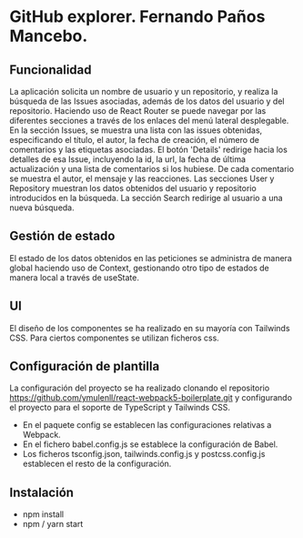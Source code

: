 # GitHub explorer. Fernando Paños Mancebo.

## Funcionalidad
La aplicación solicita un nombre de usuario y un repositorio, y realiza la búsqueda de las Issues asociadas, además de los datos del usuario y del repositorio. Haciendo uso de React Router se puede navegar por las diferentes secciones a través de los enlaces del menú lateral desplegable.
En la sección Issues, se muestra una lista con las issues obtenidas, especificando el título, el autor, la fecha de creación, el número de comentarios y las etiquetas asociadas. El botón 'Details' redirige hacia los detalles de esa Issue, incluyendo la id, la url, la fecha de última actualización y una lista de comentarios si los hubiese. De cada comentario se muestra el autor, el mensaje y las reacciones.
Las secciones User y Repository muestran los datos obtenidos del usuario y repositorio introducidos en la búsqueda. La sección Search redirige al usuario a una nueva búsqueda.

## Gestión de estado
El estado de los datos obtenidos en las peticiones se administra de manera global haciendo uso de Context, gestionando otro tipo de estados de manera local a través de useState. 

## UI
El diseño de los componentes se ha realizado en su mayoría con Tailwinds CSS. Para ciertos componentes se utilizan ficheros css.

## Configuración de plantilla
La configuración del proyecto se ha realizado clonando el repositorio https://github.com/ymulenll/react-webpack5-boilerplate.git y configurando el proyecto para el soporte de TypeScript y Tailwinds CSS. 
- En el paquete config se establecen las configuraciones relativas a Webpack.
- En el fichero babel.config.js se establece la configuración de Babel. 
- Los ficheros tsconfig.json, tailwinds.config.js y postcss.config.js establecen el resto de la configuración. 

## Instalación 
- npm install
- npm / yarn start